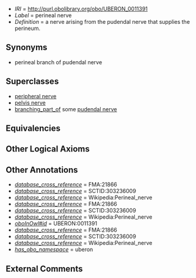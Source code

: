 * *IRI* = http://purl.obolibrary.org/obo/UBERON_0011391
 * *Label* = perineal nerve
 * *Definition* = a nerve arising from the pudendal nerve that supplies the perineum.

## Synonyms

 * perineal branch of pudendal nerve

## Superclasses

 * [peripheral nerve](../../UBERON/03/UBERON_0002003.md)
 * [pelvis nerve](../../UBERON/44/UBERON_0003444.md)
 * [branching_part_of](../../RO/80/RO_0002380.md) some [pudendal nerve](../../UBERON/90/UBERON_0011390.md)

## Equivalencies


## Other Logical Axioms


## Other Annotations

 * *[database_cross_reference](../../ef/oboInOwl#hasDbXref.md)* = FMA:21866
 * *[database_cross_reference](../../ef/oboInOwl#hasDbXref.md)* = SCTID:303236009
 * *[database_cross_reference](../../ef/oboInOwl#hasDbXref.md)* = Wikipedia:Perineal_nerve
 * *[database_cross_reference](../../ef/oboInOwl#hasDbXref.md)* = FMA:21866
 * *[database_cross_reference](../../ef/oboInOwl#hasDbXref.md)* = SCTID:303236009
 * *[database_cross_reference](../../ef/oboInOwl#hasDbXref.md)* = Wikipedia:Perineal_nerve
 * *[oboInOwl#id](../../id/oboInOwl#id.md)* = UBERON:0011391
 * *[database_cross_reference](../../ef/oboInOwl#hasDbXref.md)* = FMA:21866
 * *[database_cross_reference](../../ef/oboInOwl#hasDbXref.md)* = SCTID:303236009
 * *[database_cross_reference](../../ef/oboInOwl#hasDbXref.md)* = Wikipedia:Perineal_nerve
 * *[has_obo_namespace](../../ce/oboInOwl#hasOBONamespace.md)* = uberon

## External Comments

